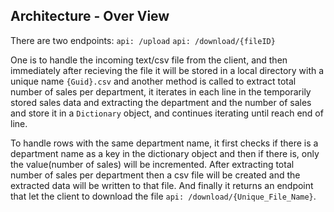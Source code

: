 ## Architecture - Over View
There are two endpoints:
`api: /upload`
`api: /download/{fileID}`

One is to handle the incoming text/csv file from the client, and then immediately after recieving the file
it will be stored in a local directory with a unique name `{Guid}.csv` and another method is called to 
extract total number of sales per department, it iterates in each line in the temporarily stored sales data 
and extracting the department and the number of sales and store it in a `Dictionary` object, and continues iterating 
until reach end of line. 

To handle rows with the same department name, it first checks if there is a department name as a key in the dictionary
object and then if there is, only the value(number of sales) will be incremented. After extracting total number of sales 
per department then a csv file will be created and the extracted data will be written to that file. And finally it returns 
an endpoint that let the client to download the file `api: /download/{Unique_File_Name}`.

